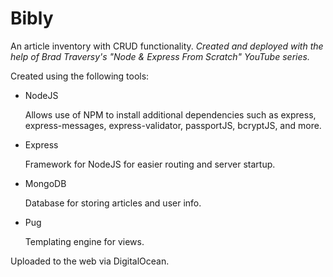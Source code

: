 # Bibly
An article inventory with CRUD functionality.
*Created and deployed with the help of Brad Traversy's "Node & Express From Scratch" YouTube series.*

Created using the following tools:
* NodeJS

  Allows use of NPM to install additional dependencies such as express, express-messages, express-validator, passportJS, bcryptJS, and more.
* Express

  Framework for NodeJS for easier routing and server startup.
* MongoDB

  Database for storing articles and user info.
* Pug

  Templating engine for views.

Uploaded to the web via DigitalOcean.
